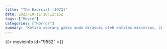 ```yaml
---
title: "The Exorcist (1973)"
date: 2023-10-11T10:12:15Z
tags: ["Movie"]
categories: ["Horror"]
summary: "Ketika seorang gadis muda dirasuki oleh entitas misterius, ibunya mencari bantuan dua pendeta Katolik untuk menyelamatkan hidupnya."
---
```


  <mux-player stream-type="on-demand"
  src="https://kp3d-my.sharepoint.com/personal/ryoo_kp3d_onmicrosoft_com/_layouts/15/download.aspx?share=EZqLwLBTin9JkPfAV7rxkBMBTJORZJs9IgQ9m3UbYrIBkA" metadata-video-title="The Exorcist (1973)" prefer-playback="mse" controls>
 
  </mux-player>
  

{{< movieinfo id="9552" >}}

  <script src="https://cdn.jsdelivr.net/npm/@mux/mux-player"></script>
  
   <script type="application/ld+json">
 {
  "@context": "https://schema.org/",
  "@type": "VideoObject",
  "name": "The Exorcist (1973)",
  "contentUrl": "https://stream.mux.com/5XJ9TGG9qsPavBRBcAOfEtChLG5rqKjDstzJGScuvuI.m3u8",
  "thumbnailUrl": "https://www.themoviedb.org/t/p/original/3F1fxsprrBRTyvUrz8DxroNVNEg.jpg?width=314&fit_mode=preserve&time=25",
  "uploadDate": "2023-10-11T10:12:15Z",
}

</script>